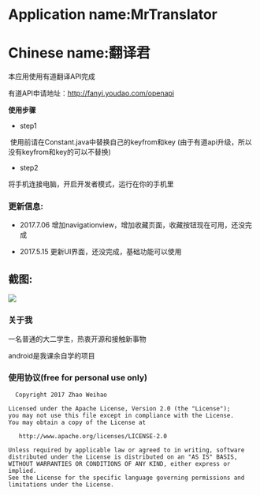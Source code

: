 ﻿# Application name:MrTranslator
# Chinese name:翻译君

本应用使用有道翻译API完成

有道API申请地址：http://fanyi.youdao.com/openapi

**使用步骤**

- step1

​       使用前请在Constant.java中替换自己的keyfrom和key
​       (由于有道api升级，所以没有keyfrom和key的可以不替换)

-  step2

  将手机连接电脑，开启开发者模式，运行在你的手机里


### 更新信息:

- 2017.7.06 增加navigationview，增加收藏页面，收藏按钮现在可用，还没完成


- 2017.5.15 更新UI界面，还没完成，基础功能可以使用

## 截图:<br>
![](https://github.com/zhaoweihaoChina/MrTranslator/blob/master/screenshots/1.png)



### 关于我

一名普通的大二学生，热衷开源和接触新事物

android是我课余自学的项目



### 使用协议(free for personal use only)


      Copyright 2017 Zhao Weihao

    Licensed under the Apache License, Version 2.0 (the "License");
    you may not use this file except in compliance with the License.
    You may obtain a copy of the License at
    
       http://www.apache.org/licenses/LICENSE-2.0
    
    Unless required by applicable law or agreed to in writing, software
    distributed under the License is distributed on an "AS IS" BASIS,
    WITHOUT WARRANTIES OR CONDITIONS OF ANY KIND, either express or implied.
    See the License for the specific language governing permissions and
    limitations under the License.

